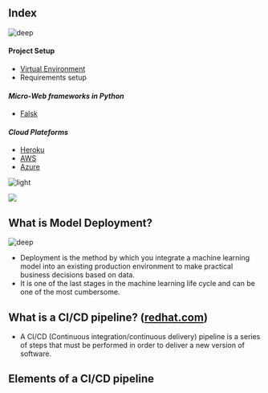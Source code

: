 ## Index
![deep](https://user-images.githubusercontent.com/12748752/154262075-ed666dc8-ede8-4bf7-b89e-a98ce19dbdc3.png)
#### Project Setup
* [Virtual Environment](https://github.com/iAmKankan/Data-Gathering-And-Preprocessing/tree/main/Deployment#readme)
* Requirements setup 
#### _Micro-Web frameworks in Python_ 
  * [Falsk](https://github.com/iAmKankan/Data-Gathering-And-Preprocessing/tree/main/Deployment/flask)
#### _Cloud Plateforms_
  * [Heroku](https://github.com/iAmKankan/Data-Gathering-And-Preprocessing/tree/main/Deployment/heroku#readme)
  * [AWS](https://github.com/iAmKankan/Data-Gathering-And-Preprocessing/tree/main/Deployment/aws) 
  * [Azure](https://github.com/iAmKankan/Data-Gathering-And-Preprocessing/blob/main/Deployment/Azure/README.md)


![light](https://user-images.githubusercontent.com/12748752/154262083-8f345f9a-5638-4efa-b67a-0b94fe76a3eb.png)

<img src="https://user-images.githubusercontent.com/12748752/154287300-f19161fc-ada0-4c38-8920-422ad688065a.png" weight=40% />

## What is Model Deployment?
![deep](https://user-images.githubusercontent.com/12748752/154262075-ed666dc8-ede8-4bf7-b89e-a98ce19dbdc3.png)
* Deployment is the method by which you integrate a machine learning model into an existing production environment to make practical business decisions based on data. 
* It is one of the last stages in the machine learning life cycle and can be one of the most cumbersome.
## What is a CI/CD pipeline? ([redhat.com](https://www.redhat.com/en/topics/devops/what-cicd-pipeline))
* A CI/CD (Continuous integration/continuous delivery) pipeline is a series of steps that must be performed in order to deliver a new version of software.
## Elements of a CI/CD pipeline
